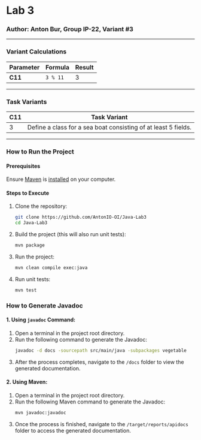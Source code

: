 # Lab 3
### Author: Anton Bur, Group IP-22, Variant #3

---

### Variant Calculations
| Parameter | Formula  | Result |  
|-----------|----------|--------|  
| **C11**   | `3 % 11` | 3      |  

---

### Task Variants
| C11 | Task Variant                                           |  
|-----|-------------------------------------------------------|  
| 3   | Define a class for a sea boat consisting of at least 5 fields. |  

---

### How to Run the Project

#### Prerequisites
Ensure [Maven](https://maven.apache.org/guides/getting-started/maven-in-five-minutes.html) is [installed](https://maven.apache.org/download.cgi) on your computer.

#### Steps to Execute
1. Clone the repository:
   ```bash  
   git clone https://github.com/AntonIO-OI/Java-Lab3
   cd Java-Lab3
   ```  

2. Build the project (this will also run unit tests):
   ```bash  
   mvn package  
   ```  

3. Run the project:
   ```bash  
   mvn clean compile exec:java  
   ```  

4. Run unit tests:
   ```bash  
   mvn test  
   ```  

### How to Generate Javadoc

#### 1. Using `javadoc` Command:
1. Open a terminal in the project root directory.
2. Run the following command to generate the Javadoc:
   ```bash
   javadoc -d docs -sourcepath src/main/java -subpackages vegetable
   ```
3. After the process completes, navigate to the `/docs` folder to view the generated documentation.

#### 2. Using Maven:
1. Open a terminal in the project root directory.
2. Run the following Maven command to generate the Javadoc:
   ```bash
   mvn javadoc:javadoc
   ```
3. Once the process is finished, navigate to the `/target/reports/apidocs` folder to access the generated documentation.
